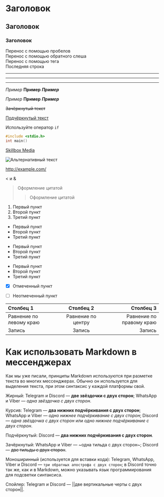# Заголовок
## Заголовок
### Заголовок

Перенос с помощью пробелов   
Перенос с помощью обратного слеша\
Перенос с помощью тега <br> Последняя строка

***
---
___

*Пример*
**Пример**
***Пример***

_Пример_
__Пример__
___Пример___

~~Зачёркнутый текст~~

<u>Подчёркнутый текст</u>

Используйте оператор `if`

```c
#include <stdio.h>
int main() 
```

[Skillbox Media](https://skillbox.ru/media/ "Всплывающая подсказка")

![Альтернативный текст](/путь/к/изображению.jpg)

<http://example.com/>

&lt; и &amp;

> Оформление цитатой
>> Оформление цитатой

1. Первый пункт
1. Второй пункт
1. Третий пункт


* Первый пункт
* Второй пункт
* Третий пункт
- Первый пункт
- Второй пункт
- Третий пункт
+ Первый пункт
+ Второй пункт
+ Третий пункт


- [x] Отмеченный пункт
- [ ] Неотмеченный пункт


|Столбец 1|Столбец 2|Столбец 3|
|:-|:-:|-:|
|Равнение по левому краю|Равнение по центру|Равнение по правому краю|
|Запись|Запись|Запись|


# Как использовать Markdown в мессенджерах
Как мы уже писали, принципы Markdown используются при разметке текста во многих мессенджерах. Обычно он используется для выделения текста, при этом синтаксис у каждой платформы свой.

Жирный:
Telegram и Discord — **две звёздочки с двух сторон**;
WhatsApp и Viber — *одна звёздочка с двух сторон*.

Курсив:
Telegram — __два нижних подчёркивания с двух сторон__;
WhatsApp и Viber — _одно нижнее подчёркивание с двух сторон_;
Discord — *одна звёздочка с двух сторон* или _одно нижнее подчёркивание с двух сторон_.

Подчёркнутый:
Discord — __два нижних подчёркивания с двух сторон__.

Зачёркнутый:
WhatsApp и Viber — ~одна тильда с двух сторон~;
Discord — ~~две тильды с двух сторон~~.

Моноширинный (используется для вставки кода):
Telegram, WhatsApp, Viber и Discord — ```три обратных апострофа с двух сторон```;
в Discord точно так же, как и в Markdown, можно указывать язык программирования для подсветки синтаксиса.

Спойлер:
Telegram и Discord — ||две вертикальные черты с двух сторон||.

